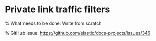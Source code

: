 # Private link traffic filters

% What needs to be done: Write from scratch

% GitHub issue: https://github.com/elastic/docs-projects/issues/346